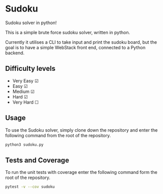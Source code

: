 # Sudoku
Sudoku solver in python!

This is a simple brute force sudoku solver, written in python.

Currently it utilises a CLI to take input and print the sudoku board, but the goal is to have a simple WebStack front end, connected to a Python backend.

## Difficulty levels
* Very Easy &#9745;
* Easy &#9745;
* Medium &#9745;
* Hard &#9745;
* Very Hard &#9744;

## Usage
To use the Sudoku solver, simply clone down the repository and enter the following command from the root of the repository.
```bash
python3 sudoku.py
```

## Tests and Coverage
To run the unit tests with coverage enter the following command form the root of the repository.
```bash
pytest -v --cov sudoku
```